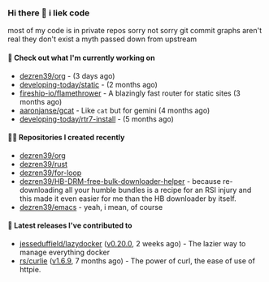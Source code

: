 ### Hi there 👋 i liek code
most of my code is in private repos sorry not sorry git commit graphs aren't real they don't exist a myth passed down from upstream

#### 👷 Check out what I'm currently working on

- [dezren39/org](https://github.com/dezren39/org) -  (3 days ago)
- [developing-today/static](https://github.com/developing-today/static) -  (2 months ago)
- [fireship-io/flamethrower](https://github.com/fireship-io/flamethrower) - A blazingly fast router for static sites (3 months ago)
- [aaronjanse/gcat](https://github.com/aaronjanse/gcat) - Like `cat` but for gemini (4 months ago)
- [developing-today/rtr7-install](https://github.com/developing-today/rtr7-install) -  (5 months ago)

#### 👨‍💻 Repositories I created recently

- [dezren39/org](https://github.com/dezren39/org)
- [dezren39/rust](https://github.com/dezren39/rust)
- [dezren39/for-loop](https://github.com/dezren39/for-loop)
- [dezren39/HB-DRM-free-bulk-downloader-helper](https://github.com/dezren39/HB-DRM-free-bulk-downloader-helper) - because re-downloading all your humble bundles is a recipe for an RSI injury and this made it even easier for me than the HB downloader by itself.
- [dezren39/emacs](https://github.com/dezren39/emacs) - yeah, i mean, of course

#### 🚀 Latest releases I've contributed to

- [jesseduffield/lazydocker](https://github.com/jesseduffield/lazydocker) ([v0.20.0](https://github.com/jesseduffield/lazydocker/releases/tag/v0.20.0), 2 weeks ago) - The lazier way to manage everything docker
- [rs/curlie](https://github.com/rs/curlie) ([v1.6.9](https://github.com/rs/curlie/releases/tag/v1.6.9), 7 months ago) - The power of curl, the ease of use of httpie.
